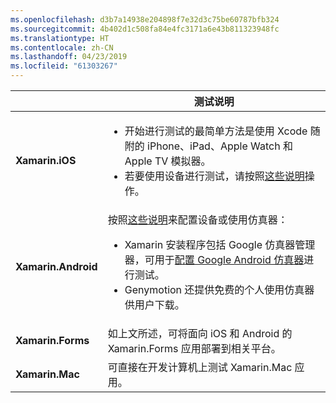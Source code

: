 ```yaml
---
ms.openlocfilehash: d3b7a14938e204898f7e32d3c75be60787bfb324
ms.sourcegitcommit: 4b402d1c508fa84e4fc3171a6e43b811323948fc
ms.translationtype: HT
ms.contentlocale: zh-CN
ms.lasthandoff: 04/23/2019
ms.locfileid: "61303267"
---
```

||测试说明|
|---|---|
|**Xamarin.iOS**|<ul><li>开始进行测试的最简单方法是使用 Xcode 随附的 iPhone、iPad、Apple Watch 和 Apple TV 模拟器。</li><li>若要使用设备进行测试，请按照<a href="~/ios/get-started/installation/device-provisioning/index.md">这些说明</a>操作。</li></ul>|
|**Xamarin.Android**|按照<a href="~/android/get-started/installation/set-up-device-for-development.md">这些说明</a>来配置设备或使用仿真器：<ul><li>Xamarin 安装程序包括 Google 仿真器管理器，可用于<a href="~/android/deploy-test/debugging/android-sdk-emulator/index.md">配置 Google Android 仿真器</a>进行测试。</li><li>Genymotion 还提供免费的个人使用仿真器供用户下载。</li></ul>|
|**Xamarin.Forms**|如上文所述，可将面向 iOS 和 Android 的 Xamarin.Forms 应用部署到相关平台。|
|**Xamarin.Mac**|可直接在开发计算机上测试 Xamarin.Mac 应用。|
